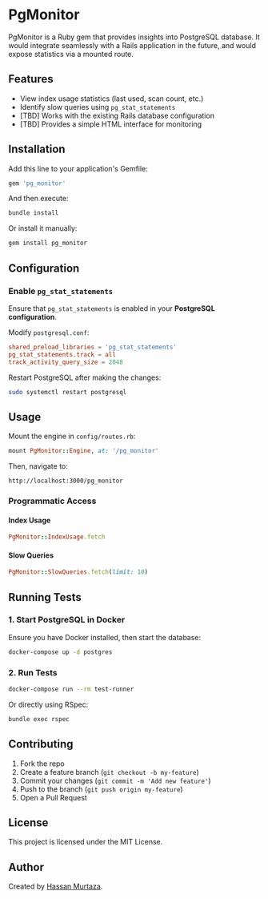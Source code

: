 # PgMonitor

PgMonitor is a Ruby gem that provides insights into PostgreSQL database.
It would integrate seamlessly with a Rails application in the future, and would expose statistics via a mounted route.

## Features

- View index usage statistics (last used, scan count, etc.)
- Identify slow queries using `pg_stat_statements`
- [TBD] Works with the existing Rails database configuration
- [TBD] Provides a simple HTML interface for monitoring

## Installation

Add this line to your application's Gemfile:

```ruby
gem 'pg_monitor'
```

And then execute:

```sh
bundle install
```

Or install it manually:

```sh
gem install pg_monitor
```

## Configuration

### Enable `pg_stat_statements`

Ensure that `pg_stat_statements` is enabled in your **PostgreSQL configuration**.

Modify `postgresql.conf`:

```conf
shared_preload_libraries = 'pg_stat_statements'
pg_stat_statements.track = all
track_activity_query_size = 2048
```

Restart PostgreSQL after making the changes:

```sh
sudo systemctl restart postgresql
```

## Usage

Mount the engine in `config/routes.rb`:

```ruby
mount PgMonitor::Engine, at: '/pg_monitor'
```

Then, navigate to:

```
http://localhost:3000/pg_monitor
```

### Programmatic Access

#### **Index Usage**
```ruby
PgMonitor::IndexUsage.fetch
```

#### **Slow Queries**
```ruby
PgMonitor::SlowQueries.fetch(limit: 10)
```

## Running Tests

### **1. Start PostgreSQL in Docker**

Ensure you have Docker installed, then start the database:

```sh
docker-compose up -d postgres
```

### **2. Run Tests**

```sh
docker-compose run --rm test-runner
```

Or directly using RSpec:

```sh
bundle exec rspec
```

## Contributing

1. Fork the repo
2. Create a feature branch (`git checkout -b my-feature`)
3. Commit your changes (`git commit -m 'Add new feature'`)
4. Push to the branch (`git push origin my-feature`)
5. Open a Pull Request

## License

This project is licensed under the MIT License.

## Author
Created by [Hassan Murtaza](https://github.com/hmurtaza7).
